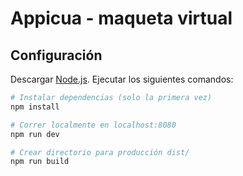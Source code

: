 # Appicua - maqueta virtual

## Configuración
Descargar [Node.js](https://nodejs.org/en/download/).
Ejecutar los siguientes comandos:

``` bash
# Instalar dependencias (solo la primera vez)
npm install

# Correr localmente en localhost:8080
npm run dev

# Crear directorio para producción dist/
npm run build
```
